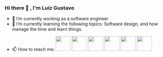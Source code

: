 ### Hi there 👋 , I'm Luiz Gustavo
- 🔭 I’m currently working as a software engineer
- 🌱 I’m currently learning the following topics: Software design, and how manage the time and learn things.
<!--- I'm a Brazilian ⚽ 💻 working in Spain 🥘
- 🔭 I’m currently working as a software engineer
- 🌱 I’m currently learning the following topics: Write tutorial using md format, English language, Software design
- ⚡ Fun fact: As a Brazilian when I speak I'm used to finishing the word in English always with a vowel-->
- 📫 How to reach me:
<a href="https://www.linkedin.com/in/luiz-gustavo-oliveira-costa-8989776/"><img src="https://cdn3.iconfinder.com/data/icons/popular-services-brands/512/linkedin-256.png" width=48></img></a>
<a href="https://twitter.com/luizcostatech"><img src="https://cdn3.iconfinder.com/data/icons/popular-services-brands/512/twitter-128.png" width="48"/></a>
<a href="https://www.youtube.com/channel/UCPOdfYoz_hTNrngfouB24jQ"><img src="https://cdn3.iconfinder.com/data/icons/capsocial-round/500/youtube-512.png" width="48"/></a>
<a href="https://dev.to/luizgustavocosta"><img src="https://cdn4.iconfinder.com/data/icons/logos-and-brands-1/512/84_Dev_logo_logos-512.png" width=48></a>
<a href="https://luizcostatech.medium.com"><img src="https://cdn1.iconfinder.com/data/icons/social-media-circle-7/512/Circled_Medium_svg5-128.png" width=48></a>
<a href="https://open.spotify.com/show/1h84EVb5mCvzpblNVXwWdV"><img src="https://cdn3.iconfinder.com/data/icons/popular-services-brands/512/spotify-512.png" width=48/></a>
<!--
**luizgustavocosta/luizgustavocosta** is a ✨ _special_ ✨ repository because its `README.md` (this file) appears on your GitHub profile.

Here are some ideas to get you started:

- 🔭 I’m currently working on ...
- 🌱 I’m currently learning ...
- 👯 I’m looking to collaborate on ...
- 🤔 I’m looking for help with ...
- 💬 Ask me about ...
- 📫 How to reach me: ...
- 😄 Pronouns: ...
- ⚡ Fun fact: ...
-->
